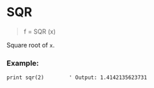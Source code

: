 # SQR

> f = SQR (x)

Square root of `x`.

### Example:

```
print sqr(2)        ' Output: 1.4142135623731  
```

